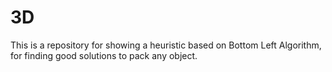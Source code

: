 # 3D
This is a repository for showing a heuristic based on Bottom Left Algorithm, for finding good solutions to pack any object.
